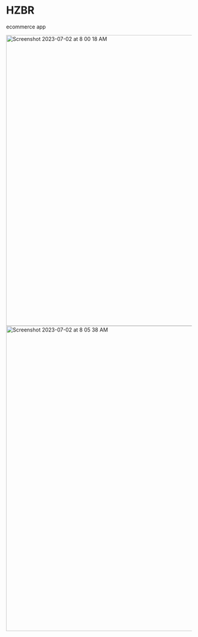 # HZBR
ecommerce app

<img width="786" alt="Screenshot 2023-07-02 at 8 00 18 AM" src="https://github.com/mhjaf/Online_shopping/assets/67750008/5fd30522-033b-4d02-aa62-0abf4cd9e2e6">


<img width="825" alt="Screenshot 2023-07-02 at 8 05 38 AM" src="https://github.com/mhjaf/Online_shopping/assets/67750008/a8a7284b-ea18-47cc-bc78-bc74b13cb5b6">

